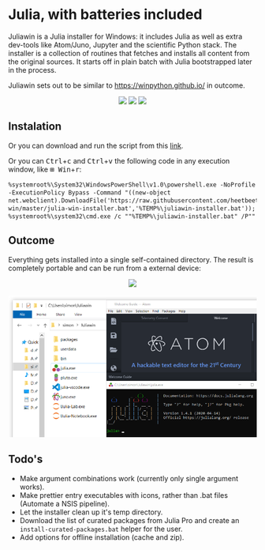 # Julia, with batteries included
Juliawin is a Julia installer for Windows: it includes Julia as well as extra dev-tools like Atom/Juno, Jupyter and the scientific Python stack. The installer is a collection of routines that fetches and installs all content from the original sources. It starts off in plain batch with Julia bootstrapped later in the process.

Juliawin sets out to be similar to https://winpython.github.io/ in outcome.

<p align="center">
  <img src="https://upload.wikimedia.org/wikipedia/commons/thumb/1/1f/Julia_Programming_Language_Logo.svg/220px-Julia_Programming_Language_Logo.svg.png" width="200" />
  <img src="https://avatars2.githubusercontent.com/u/8275281?v=4" width="130" /> 
  <img src="https://upload.wikimedia.org/wikipedia/commons/thumb/3/38/Jupyter_logo.svg/250px-Jupyter_logo.svg.png" width="100" />
</p>

## Instalation

Or you can download and run the script from this <a href="https://raw.githubusercontent.com/heetbeet/julia-win/master/julia-win-installer.bat" download>link</a>.

Or you can <kbd>Ctrl</kbd>+<kbd>c</kbd> and <kbd>Ctrl</kbd>+<kbd>v</kbd> the following code in any execution window, like <kbd>⊞ Win</kbd>+<kbd>r</kbd>:
```
%systemroot%\System32\WindowsPowerShell\v1.0\powershell.exe -NoProfile -ExecutionPolicy Bypass -Command "((new-object net.webclient).DownloadFile('https://raw.githubusercontent.com/heetbeet/julia-win/master/julia-win-installer.bat','%TEMP%\juliawin-installer.bat')); %systemroot%\system32\cmd.exe /c ""%TEMP%\juliawin-installer.bat" /P""
```

## Outcome

Everything gets installed into a single self-contained directory. The result is completely portable and can be run from a external device:

<p align="center">
 <img src="https://github.com/heetbeet/julia-win/raw/master/images/example-prompt.png"  /> 
</p>  
<p align="center">
<img src="https://github.com/heetbeet/julia-win/raw/master/images/example-usage.png" width="600" /> 
</p>

## Todo's

* Make argument combinations work (currently only single argument works).
* Make prettier entry executables with icons, rather than .bat files (Automate a NSIS pipeline).
* Let the installer clean up it's temp directory.
* Download the list of curated packages from Julia Pro and create an `install-curated-packages.bat` helper for the user.
* Add options for offline installation (cache and zip).
